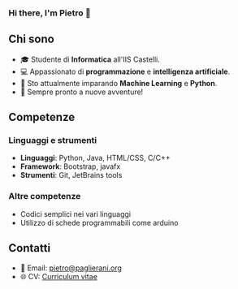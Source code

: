 ### Hi there, I'm Pietro 👋

## Chi sono
- 🎓 Studente di **Informatica** all'IIS Castelli.
- 💻 Appassionato di **programmazione** e **intelligenza artificiale**.
- 🌱 Sto attualmente imparando **Machine Learning** e **Python**.
- 🚀 Sempre pronto a nuove avventure!

## Competenze
### Linguaggi e strumenti
- **Linguaggi**: Python, Java, HTML/CSS, C/C++
- **Framework**: Bootstrap, javafx
- **Strumenti**: Git, JetBrains tools

### Altre competenze
- Codici semplici nei vari linguaggi
- Utilizzo di schede programmabili come arduino

## Contatti
- 📧 Email: [pietro@paglierani.org](mailto:pietro@paglierani.org)
- 🌐 CV: [Curriculum vitae](https://paglieranipietro.github.io/curriculum/)
